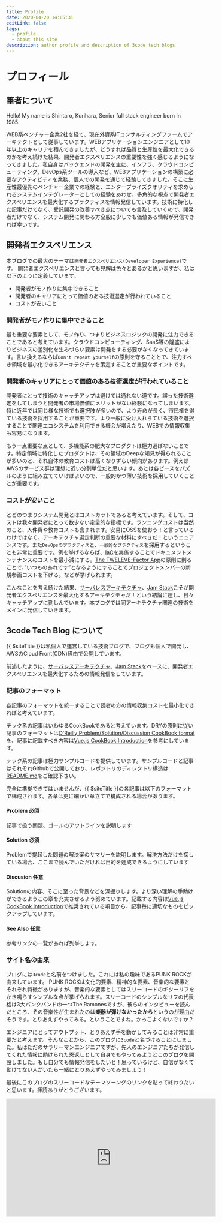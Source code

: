 ```yaml
---
title: Profile
date: 2020-04-20 14:05:31
editLink: false
tags:
  - profile
  - about this site
description: author profile and description of 3code tech blogs
---
```


# プロフィール
## 筆者について
Hello! My name is Shintaro, Kurihara, Senior full stack engineer born in 1985.

WEB系ベンチャー企業2社を経て、現在外資系ITコンサルティングファームでアーキテクトとして従事しています。WEBアプリケーションエンジニアとして10年以上のキャリアを積んできましたが、どうすれば品質と生産性を最大化できるのかを考え続けた結果、開発者エクスペリエンスの重要性を強く感じるようになってきました。私自身はバックエンドの開発を主に、インフラ、クラウドコンピューティング、DevOps系ツールの導入など、WEBアプリケーションの構築に必要なアクティビティを業務、個人での開発を通じて経験してきました。そこに生産性最優先のベンチャー企業での経験と、エンタープライズクオリティを求められるシステムインテグレーターとしての経験をあわせ、多角的な視点で開発者エクスペリエンスを最大化するプラクティスを情報発信しています。技術に特化した記事だけでなく、受託開発の改善すべき点についても言及していくので、開発者だけでなく、システム開発に関わる方全般に少しでも価値ある情報が発信できれば幸いです。

## 開発者エクスペリエンス
本ブログでの最大のテーマは`開発者エクスペリエンス(Developer Experience)`です。
開発者エクスペリエンスと言っても見解は色々とあるかと思いますが、私は以下のように定義しています。

* 開発者がモノ作りに集中できること
* 開発者のキャリアにとって価値のある技術選定が行われていること
* コストが安いこと

### 開発者がモノ作りに集中できること
最も重要な要素として、モノ作り、つまりビジネスロジックの開発に注力できることであると考えています。クラウドコンピューティング、SaaS等の隆盛によりビジネスの差別化を生みづらい要素は開発をする必要がなくなってきています。言い換えるならば`Don't repeat yourself`の原則を守ることとで、注力すべき領域を最小化できるアーキテクチャを策定することが重要なポイントです。

### 開発者のキャリアにとって価値のある技術選定が行われていること
開発者にとって技術のキャッチアップは避けては通れない道です。誤った技術選定をしてしまうと開発者の市場価値にメリットがない経験になってしまいます。特に近年では同じ様な技術でも選択肢が多いので、より寿命が長く、市民権を得ている技術を採用することが重要です。より一般に受け入れらている技術を選択することで関連エコシステムを利用できる機会が増えたり、WEBでの情報収集も容易になります。

もう一点重要な点として、多機能系の肥大なプロダクトは極力選ばないことです。特定領域に特化したプロダクトは、その領域のDeepな知見が得られることが多いのと、それ自体の教育コストは高くなりずらい傾向があります。例えばAWSのサービス群は理想に近い分割単位だと思います。あとは各ピースをパズルのように組み立てていけばよいので、一般的かつ薄い技術を採用していくこととが重要です。

### コストが安いこと
とどのつまりシステム開発とはコストカットであると考えています。そして、コストは我々開発者にとって数少ない定量的な指標です。ランニングコストは当然のこと、人件費や教育コストも含まれます。安易にOSSを使おう！と言っているわけではなく、アーキテクチャ選定判断の重要な材料にすべきだ！というニュアンスです。また`DevOpsのプラクティス`と、`一般的なプラクティス`を採用するということも非常に重要です。例を挙げるならば、[IaC](https://ja.wikipedia.org/wiki/Infrastructure_as_Code)を実施することでドキュメントメンテナンスのコストを最小減にする。[The TWELEVE-Factor App](https://12factor.net/)の原則に則ることで、”いつものあれです”となるようにすることでプロジェクトメンバーの新規参画コストを下げる。などが挙げられます。

こんなことを考え続けた結果、[サーバレスアーキテクチャ](https://en.wikipedia.org/wiki/Serverless_computing)、[Jam Stack](https://jamstack.org/)こそが開発者エクスペリエンスを最大化するアーキテクチャだ！という結論に達し、日々キャッチアップに勤しんでいます。本ブログでは同アーキテクチャ関連の技術をメインに発信していきます。

## 3code Tech Blog について
{{ $siteTitle }}は私個人で運営している技術ブログで、ブログも個人で開発し、AWSのCloud Front(CDN)経由で公開しています。

前述したように、[サーバレスアーキテクチャ](https://en.wikipedia.org/wiki/Serverless_computing)、[Jam Stack](https://jamstack.org/)をベースに、開発者エクスペリエンスを最大化するための情報発信をしています。

### 記事のフォーマット
各記事のフォーマットを統一することで読者の方の情報収集コストを最小化できればと考えています。

テック系の記事はいわゆるCookBookであると考えています。DRYの原則に従い記事のフォーマットは[O'Reilly Problem/Solution/Discussion CookBook format ](https://guides.emberjs.com/v1.12.0/cookbook/contributing/understanding_the_cookbook_format/)を、記事に記載すべき内容は[Vue.js CookBook Introduction](https://jp.vuejs.org/v2/cookbook/index.html)を参考にしています。

テック系の記事は極力サンプルコードを提供しています。サンプルコードと記事はそれぞれGithubで公開しており、レポジトリのディレクトリ構造は[README.md](https://github.com/creep32/3code-tech-blog/blob/master/README.md)をご確認下さい。


完全に準拠できてはいませんが、{{ $siteTitle }}の各記事は以下のフォーマットで構成されます。各章は更に細かい章立てで構成される場合があります。

#### Problem 必須
記事で扱う問題、ゴールのアウトラインを説明します

#### Solution 必須
Problemで提起した問題の解決案のサマリーを説明します。解決方法だけを探している場合、ここまで読んでいただければ目的を達成できるようにしています

#### Discusion 任意
Solutionの内容、そこに至った背景などを深掘りします。より深い理解の手助けができるようこの章を充実させるよう努めています。記載する内容は[Vue.js CookBook Introduction](https://jp.vuejs.org/v2/cookbook/index.html)で推奨されている項目から、記事毎に適切なものをピックアップしています。

#### See Also 任意
参考リンクの一覧があれば列挙します。

### サイト名の由来
ブログには`3code`と名前をつけました。これには私の趣味であるPUNK ROCKが由来しています。
PUNK ROCKは文化的要素、精神的な要素、音楽的な要素とそれぞれ特徴がありますが、音楽的な要素としてはスリーコードのギターリフをかき鳴らすシンプルな点が挙げられます。スリーコードのシンプルなリフの代表格は3大パンクバンドの一つThe Ramonesですが、彼らのインタビューを読んだところ、その音楽性が生まれたのは**楽器が弾けなかったから**というのが理由だそうです。とりあえずやってみる。ということですね。かっこよくないですか？

エンジニアにとってアウトプット、とりあえず手を動かしてみることは非常に重要だと考えます。そんなことから、このブログに`3code`と名づけることにしました。私はただのサラリーマンエンジニアですが、先人のエンジニアたちが発信してくれた情報に助けられた恩返しとして自身でもやってみようとこのブログを開設しました。もし自分でも情報発信をしたいと！思っているけど、自信がなくて動けてない人がいたら一緒にとりあえずやってみましょう！

最後にこのプログのスリーコードなテーマソーングのリンクを貼って終わりたいと思います。拝読ありがとうございます。

<iframe width="560" height="315" src="https://www.youtube.com/embed/TYh1lRR1m6Y" frameborder="0" allow="accelerometer; autoplay; encrypted-media; gyroscope; picture-in-picture" allowfullscreen></iframe>


